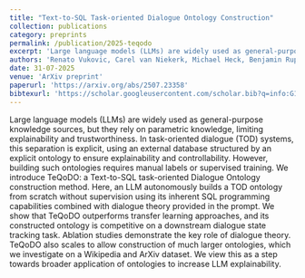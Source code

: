 ```yaml
---
title: "Text-to-SQL Task-oriented Dialogue Ontology Construction"
collection: publications
category: preprints
permalink: /publication/2025-teqodo
excerpt: 'Large language models (LLMs) are widely used as general-purpose knowledge sources, but they rely on parametric knowledge, limiting explainability and trustworthiness. In task-oriented dialogue (TOD) systems, this separation is explicit, using an external database structured by an explicit ontology to ensure explainability and controllability. However, building such ontologies requires manual labels or supervised training. We introduce TeQoDO: a Text-to-SQL task-oriented Dialogue Ontology construction method. Here, an LLM autonomously builds a TOD ontology from scratch without supervision using its inherent SQL programming capabilities combined with dialogue theory provided in the prompt. We show that TeQoDO outperforms transfer learning approaches, and its constructed ontology is competitive on a downstream dialogue state tracking task. Ablation studies demonstrate the key role of dialogue theory. TeQoDO also scales to allow construction of much larger ontologies, which we investigate on a Wikipedia and ArXiv dataset. We view this as a step towards broader application of ontologies to increase LLM explainability.'
authors: 'Renato Vukovic, Carel van Niekerk, Michael Heck, Benjamin Ruppik, Hsien-Chin Lin, Shutong Feng, Nurul Lubis, Milica Gašić'
date: 31-07-2025
venue: 'ArXiv preprint'
paperurl: 'https://arxiv.org/abs/2507.23358'
bibtexurl: 'https://scholar.googleusercontent.com/scholar.bib?q=info:G1YwrPRkl_QJ:scholar.google.com/&output=citation&scisdr=CgIKIvFZEIj3uVC4VOA:AAZF9b8AAAAAaJS-TOCADattt6-o5RuJjDdfUxo&scisig=AAZF9b8AAAAAaJS-TMOS1Tl17k5QVY3WAnlBjX0&scisf=4&ct=citation&cd=-1&hl=en&scfhb=1'
---
```

Large language models (LLMs) are widely used as general-purpose knowledge sources, but they rely on parametric knowledge, limiting explainability and trustworthiness. In task-oriented dialogue (TOD) systems, this separation is explicit, using an external database structured by an explicit ontology to ensure explainability and controllability. However, building such ontologies requires manual labels or supervised training. We introduce TeQoDO: a Text-to-SQL task-oriented Dialogue Ontology construction method. Here, an LLM autonomously builds a TOD ontology from scratch without supervision using its inherent SQL programming capabilities combined with dialogue theory provided in the prompt. We show that TeQoDO outperforms transfer learning approaches, and its constructed ontology is competitive on a downstream dialogue state tracking task. Ablation studies demonstrate the key role of dialogue theory. TeQoDO also scales to allow construction of much larger ontologies, which we investigate on a Wikipedia and ArXiv dataset. We view this as a step towards broader application of ontologies to increase LLM explainability.
